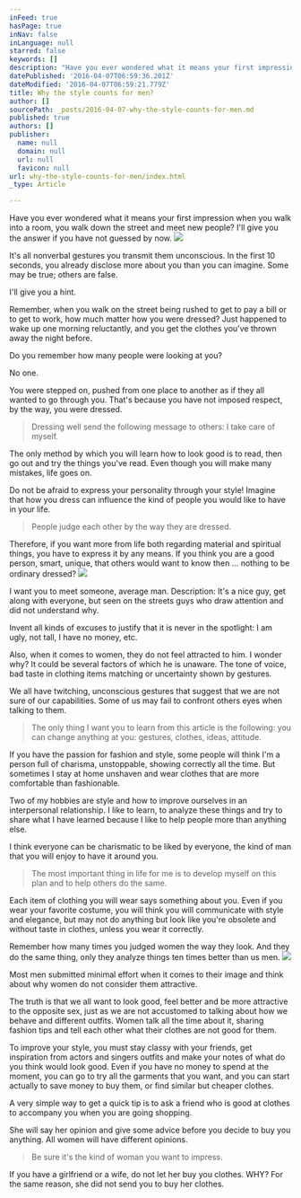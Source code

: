 ```yaml
---
inFeed: true
hasPage: true
inNav: false
inLanguage: null
starred: false
keywords: []
description: "Have you ever wondered what it means your first impression when you walk into a room, you walk down the street and meet new people? I’ll give you the answer if you have not guessed by now.\_"
datePublished: '2016-04-07T06:59:36.201Z'
dateModified: '2016-04-07T06:59:21.779Z'
title: Why the style counts for men?
author: []
sourcePath: _posts/2016-04-07-why-the-style-counts-for-men.md
published: true
authors: []
publisher:
  name: null
  domain: null
  url: null
  favicon: null
url: why-the-style-counts-for-men/index.html
_type: Article

---
```

Have you ever wondered what it means your first impression when you walk into a room, you walk down the street and meet new people? I'll give you the answer if you have not guessed by now. ![](https://the-grid-user-content.s3-us-west-2.amazonaws.com/be63c039-b616-4322-a926-dd529e8caae9.jpg)

It's all nonverbal gestures you transmit them unconscious. In the first 10 seconds, you already disclose more about you than you can imagine. Some may be true; others are false. 

I'll give you a hint. 

Remember, when you walk on the street being rushed to get to pay a bill or to get to work, how much matter how you were dressed?
Just happened to wake up one morning reluctantly, and you get the clothes you've thrown away the night before. 

Do you remember how many people were looking at you? 

No one. 

You were stepped on, pushed from one place to another as if they all wanted to go through you. That's because you have not imposed respect, by the way, you were dressed. 
> 
> Dressing well send the following message to others: I take care of myself.

The only method by which you will learn how to look good is to read, then go out and try the things you've read. Even though you will make many mistakes, life goes on. 

Do not be afraid to express your personality through your style!
Imagine that how you dress can influence the kind of people you would like to have in your life. 
> 
> People judge each other by the way they are dressed. 

Therefore, if you want more from life both regarding material and spiritual things, you have to express it by any means. If you think you are a good person, smart, unique, that others would want to know then ... nothing to be ordinary dressed?
![](https://the-grid-user-content.s3-us-west-2.amazonaws.com/94e7f908-1007-4bed-8314-e857c9ac43df.jpg)

I want you to meet someone, average man. Description: It's a nice guy, get along with everyone, but seen on the streets guys who draw attention and did not understand why. 

Invent all kinds of excuses to justify that it is never in the spotlight: I am ugly, not tall, I have no money, etc.

Also, when it comes to women, they do not feel attracted to him. I wonder why? It could be several factors of which he is unaware. The tone of voice, bad taste in clothing items matching or uncertainty shown by gestures.

We all have twitching, unconscious gestures that suggest that we are not sure of our capabilities. Some of us may fail to confront others eyes when talking to them. 
> 
> The only thing I want you to learn from this article is the following: you can change anything at you: gestures, clothes, ideas, attitude.

If you have the passion for fashion and style, some people will think I'm a person full of charisma, unstoppable, showing correctly all the time. But sometimes I stay at home unshaven and wear clothes that are more comfortable than fashionable.

Two of my hobbies are style and how to improve ourselves in an interpersonal relationship. I like to learn, to analyze these things and try to share what I have learned because I like to help people more than anything else.

I think everyone can be charismatic to be liked by everyone, the kind of man that you will enjoy to have it around you. 
> 
> The most important thing in life for me is to develop myself on this plan and to help others do the same.

Each item of clothing you will wear says something about you. Even if you wear your favorite costume, you will think you will communicate with style and elegance, but may not do anything but look like you're obsolete and without taste in clothes, unless you wear it correctly.

Remember how many times you judged women the way they look. And they do the same thing, only they analyze things ten times better than us men.
![](https://the-grid-user-content.s3-us-west-2.amazonaws.com/5f404933-1907-43e8-b807-ef28a674e7f9.jpg)

Most men submitted minimal effort when it comes to their image and think about why women do not consider them attractive.

The truth is that we all want to look good, feel better and be more attractive to the opposite sex, just as we are not accustomed to talking about how we behave and different outfits. Women talk all the time about it, sharing fashion tips and tell each other what their clothes are not good for them.

To improve your style, you must stay classy with your friends, get inspiration from actors and singers outfits and make your notes of what do you think would look good. Even if you have no money to spend at the moment, you can go to try all the garments that you want, and you can start actually to save money to buy them, or find similar but cheaper clothes.

A very simple way to get a quick tip is to ask a friend who is good at clothes to accompany you when you are going shopping. 

She will say her opinion and give some advice before you decide to buy you anything. All women will have different opinions. 
> 
> Be sure it's the kind of woman you want to impress.

If you have a girlfriend or a wife, do not let her buy you clothes. WHY? For the same reason, she did not send you to buy her clothes.
